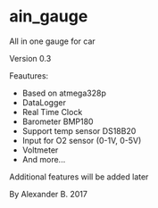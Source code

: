 # ain_gauge
All in one gauge for car

Version 0.3

Feautures:
- Based on atmega328p
- DataLogger
- Real Time Clock
- Barometer BMP180
- Support temp sensor DS18B20
- Input for O2 sensor (0-1V, 0-5V)
- Voltmeter
- And more...

Additional features will be added later


By Alexander B. 2017
